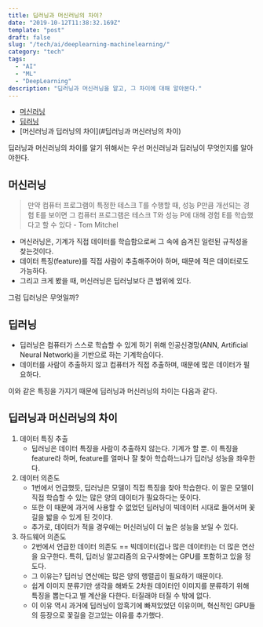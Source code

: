 ```yaml
---
title: 딥러닝과 머신러닝의 차이?
date: "2019-10-12T11:38:32.169Z"
template: "post"
draft: false
slug: "/tech/ai/deeplearning-machinelearning/"
category: "tech"
tags:
  - "AI"
  - "ML"
  - "DeepLearning"
description: "딥러닝과 머신러닝을 알고, 그 차이에 대해 알아본다."
---
```








- [머신러닝](#머신러닝)
- [딥러닝](#딥러닝)
- [머신러닝과 딥러닝의 차이](#딥러닝과 머신러닝의 차이)



딥러닝과 머신러닝의 차이를 알기 위해서는 우선 머신러닝과 딥러닝이 무엇인지를 알아야한다.





## 머신러닝

> 만약 컴퓨터 프로그램이 특정한 테스크 T를 수행할 때, 성능 P만큼 개선되는 경험 E를 보이면 그 컴퓨터 프로그램은 테스크 T와 성능 P에 대해 경험 E를 학습했다고 할 수 있다 - Tom Mitchel

+ 머신러닝은, 기계가 직접 데이터를 학습함으로써 그 속에 숨겨진 일련된 규칙성을 찾는것이다.
+ 데이터 특징(feature)를 직접 사람이 추출해주어야 하며, 때문에 적은 데이터로도 가능하다.
+ 그리고 크게 봤을 때, 머신러닝은 딥러닝보다 큰 범위에 있다.





그럼 딥러닝은 무엇일까?

## 딥러닝

+ 딥러닝은 컴퓨터가 스스로 학습할 수 있게 하기 위해 인공신경망(ANN, Artificial Neural Network)을 기반으로 하는 기계학습이다.
+ 데이터를 사람이 추출하지 않고 컴퓨터가 직접 추출하며, 때문에 많은 데이터가 필요하다.





이와 같은 특징을 가지기 때문에 딥러닝과 머신러닝의 차이는 다음과 같다.

## 딥러닝과 머신러닝의 차이

1. 데이터 특징 추출
   + 딥러닝은 데이터 특징을 사람이 추출하지 않는다. 기계가 할 뿐. 이 특징을 feature라 하며, feature를 얼마나 잘 찾아 학습하느냐가 딥러닝 성능을 좌우한다.
2. 데이터 의존도
   + 1번에서 언급했듯, 딥러닝은 모델이 직접 특징을 찾아 학습한다. 이 말은 모델이 직접 학습할 수 있는 많은 양의 데이터가 필요하다는 뜻이다.
   + 또한 이 때문에 과거에 사용할 수 없었던 딥러닝이 빅데이터 시대로 들어서며 꽃길을 밟을 수 있게 된 것이다.
   + 추가로, 데이터가 적을 경우에는 머신러닝이 더 높은 성능을 보일 수 있다.
3. 하드웨어 의존도
   + 2번에서 언급한 데이터 의존도 == 빅데이터(겁나 많은 데이터!)는 더 많은 연산을 요구한다. 특히, 딥러닝 알고리즘의 요구사항에는 GPU를 포함하고 있을 정도다.
   + 그 이유는? 딥러닝 연산에는 많은 양의 행렬곱이 필요하기 때문이다. 
   + 쉽게 이미지 분류기만 생각을 해봐도 2차원 데이터인 이미지를 분류하기 위해 특징을 뽑는다고 별 계산을 다한다. 터질래야 터질 수 밖에 없다.
   + 이 이유 역시 과거에 딥러닝이 암흑기에 빠져있었던 이유이며, 혁신적인 GPU들의 등장으로 꽃길을 걷고있는 이유를 추가했다.





